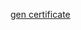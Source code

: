 [gen certificate](https://kubernetes.io/docs/reference/access-authn-authz/certificate-signing-requests/#create-private-key)
